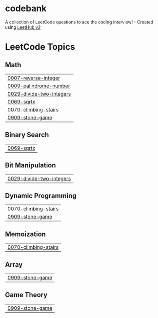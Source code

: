 # codebank
A collection of LeetCode questions to ace the coding interview! - Created using [LeetHub v2](https://github.com/arunbhardwaj/LeetHub-2.0)

<!---LeetCode Topics Start-->
# LeetCode Topics
## Math
|  |
| ------- |
| [0007-reverse-integer](https://github.com/SUDARSANAN21G/codebank/tree/master/0007-reverse-integer) |
| [0009-palindrome-number](https://github.com/SUDARSANAN21G/codebank/tree/master/0009-palindrome-number) |
| [0029-divide-two-integers](https://github.com/SUDARSANAN21G/codebank/tree/master/0029-divide-two-integers) |
| [0069-sqrtx](https://github.com/SUDARSANAN21G/codebank/tree/master/0069-sqrtx) |
| [0070-climbing-stairs](https://github.com/SUDARSANAN21G/codebank/tree/master/0070-climbing-stairs) |
| [0909-stone-game](https://github.com/SUDARSANAN21G/codebank/tree/master/0909-stone-game) |
## Binary Search
|  |
| ------- |
| [0069-sqrtx](https://github.com/SUDARSANAN21G/codebank/tree/master/0069-sqrtx) |
## Bit Manipulation
|  |
| ------- |
| [0029-divide-two-integers](https://github.com/SUDARSANAN21G/codebank/tree/master/0029-divide-two-integers) |
## Dynamic Programming
|  |
| ------- |
| [0070-climbing-stairs](https://github.com/SUDARSANAN21G/codebank/tree/master/0070-climbing-stairs) |
| [0909-stone-game](https://github.com/SUDARSANAN21G/codebank/tree/master/0909-stone-game) |
## Memoization
|  |
| ------- |
| [0070-climbing-stairs](https://github.com/SUDARSANAN21G/codebank/tree/master/0070-climbing-stairs) |
## Array
|  |
| ------- |
| [0909-stone-game](https://github.com/SUDARSANAN21G/codebank/tree/master/0909-stone-game) |
## Game Theory
|  |
| ------- |
| [0909-stone-game](https://github.com/SUDARSANAN21G/codebank/tree/master/0909-stone-game) |
<!---LeetCode Topics End-->